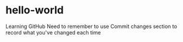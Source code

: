 # hello-world
Learning GitHub
Need to remember to use Commit changes section to record what you've changed each time
